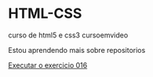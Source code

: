 # HTML-CSS
 curso de html5 e css3 cursoemvideo

 Estou aprendendo mais sobre repositorios

<a href=" https://arthur0pereira.github.io/HTML-CSS/exercicios/ex016/cor01.html">Executar o exercicio 016</a>